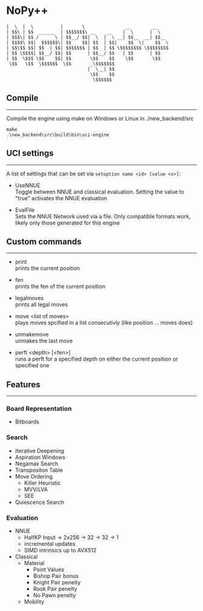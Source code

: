 # NoPy++
```__    __            _______                                
|  \  |  \          |       \               __        __    
| $$\ | $$  ______  | $$$$$$$\ __    __    |  \      |  \   
| $$$\| $$ /      \ | $$__/ $$|  \  |  \ __| $$__  __| $$__ 
| $$$$\ $$|  $$$$$$\| $$    $$| $$  | $$|    $$  \|    $$  \
| $$\$$ $$| $$  | $$| $$$$$$$ | $$  | $$ \$$$$$$$$ \$$$$$$$$
| $$ \$$$$| $$__/ $$| $$      | $$__/ $$   | $$      | $$   
| $$  \$$$ \$$    $$| $$       \$$    $$    \$$       \$$   
 \$$   \$$  \$$$$$$  \$$       _\$$$$$$$                    
                              |  \__| $$                    
                               \$$    $$                    
                                \$$$$$$               
```

## Compile
---
Compile the engine using make on Windows or Linux in ./new_backend/src

```
make
.\new_backend\src\build\bin\uci-engine
```

## UCI settings
---
A list of settings that can be set via `setoption name <id> [value <x>]`:

* UseNNUE\
  Toggle between NNUE and classical evaluation. Setting the value to "true" activates the NNUE evaluation

* EvalFile\
  Sets the NNUE Network used via a file. Only compatible formats work, likely only those generated for this engine
## Custom commands
---
* print\
  prints the current position

* fen\
  prints the fen of the current position

* legalmoves\
  prints all legal moves

* move \<list of moves\>\
  plays moves spcified in a list consecutivly (like position ... moves does)

* unmakemove\
  unmakes the last move

* perft \<depth\> [\<fen\>]\
  runs a perft for a specified depth on either the current position or specified one

## Features
---
### Board Representation

* Bitboards

### Search

* Iterative Deepening
* Aspiration Windows
* Negamax Search
* Transpositon Table
* Move Ordering
  * Killer Heuristic
  * MVV/LVA
  * SEE
* Quiescence Search

### Evaluation

* NNUE
  * HalfKP Input -> 2x256 -> 32 -> 32 -> 1
  * incremental updates
  * SIMD intrinsics up to AVX512
* Classical
  * Material
    * Point Values
    * Bishop Pair bonus
    * Knight Pair penelty
    * Rook Pair penelty
    * No Pawn penelty
  * Mobility